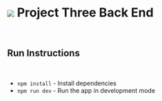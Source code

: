 # ![](https://ga-dash.s3.amazonaws.com/production/assets/logo-9f88ae6c9c3871690e33280fcf557f33.png) Project Three Back End

<br />

## Run Instructions

<br />

* `npm install` - Install dependencies
* `npm run dev` - Run the app in development mode


